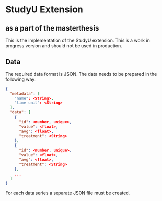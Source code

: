 # StudyU Extension
## as a part of the masterthesis

This is the implementation of the StudyU extension.
This is a work in progress version and should not be used in production.

## Data

The required data format is JSON.
The data needs to be prepared in the following way:
```json
{
  "metadata": [
    "name": <String>,
    "time unit": <String>
  ],
  "data": [
    {
      "id": <number, unique>,
      "value": <float>,
      "avg": <float>,
      "treatment": <String>
    },
    {
      "id": <number, unique>,
      "value": <float>,
      "avg": <float>,
      "treatment": <String>
    },
    ...
  ]
}
```
For each data series a separate JSON file must be created.